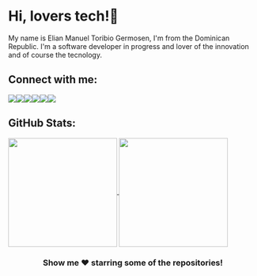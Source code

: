 # Hi, lovers tech!👋

My name is Elian Manuel Toribio Germosen, I'm from the Dominican Republic. I'm a software developer in progress and lover of the innovation and of course the tecnology.

## Connect with me:

<a href="https://github.com/Elianmtg" target="_blank" title="GitHub">
  <img  src="https://img.icons8.com/ios-glyphs/50/000000/github.png"></a><a  href="https://www.linkedin.com/in/elian-manuel-toribio-germosen-b19a5b203" target="_blank" title="LinkedIn"><img src="https://img.icons8.com/color/48/000000/linkedin.png"/></a><a  href="https://m.youtube.com/channel/UCVNTv72L6mQOnuSSDDP6Q5g" target="_blank" title="YouTube"><img src="https://img.icons8.com/color/48/000000/youtube-play.png"/></a><a href="https://twitter.com/elianmtg_" target="_blank" title="Twitter"><img  src="https://img.icons8.com/color/48/000000/twitter--v1.png"></a><a  href="https://instagram.com/elianmtg_" target="_blank" title="Instagram"><img src="https://img.icons8.com/fluent/48/000000/instagram-new.png"/></a><a  href="https://t.me/Elianmtg" target="_blank" title="Telegram"><img src="https://img.icons8.com/color/48/000000/telegram-app--v1.png"/></a>

## GitHub Stats:

<a href="https://github.com/elianmtg/elianmtg">
<img align="center" height="220px" src="https://github-readme-stats.vercel.app/api/top-langs/?username=elianmtg&hide=java,html&title_color=EDF2F4&text_color=8D99AE&icon_color=EF233C&bg_color=2B2D42">
</a>

<a href="https://github.com/elianmtg/elianmtg">
<img align="center" height="220px" src="https://github-readme-stats.vercel.app/api?username=elianmtg&&show_icons=true&title_color=EDF2F4&icon_color=EF233C&text_color=8D99AE&bg_color=2B2D42">
</a>

<div align="center"> 
  
  ### Show me ❤️ starring some of the repositories!
  
</div>

<!--### Hi there 👋-->

<!--
**Elianmtg/Elianmtg** is a ✨ _special_ ✨ repository because its `README.md` (this file) appears on your GitHub profile.

Here are some ideas to get you started:

- 🔭 I’m currently working on ...
- 🌱 I’m currently learning ...
- 👯 I’m looking to collaborate on ...
- 🤔 I’m looking for help with ...
- 💬 Ask me about ...
- 📫 How to reach me: ...
- 😄 Pronouns: ...
- ⚡ Fun fact: ...
-->
